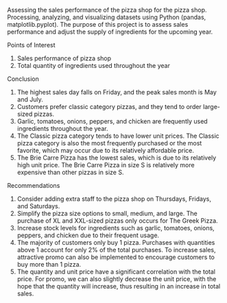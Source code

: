 Assessing the sales performance of the pizza shop for the pizza shop.
Processing, analyzing, and visualizing datasets using Python (pandas, matplotlib.pyplot). 
The purpose of this project is to assess sales performance and adjust the supply of ingredients for the upcoming year.

Points of Interest
1. Sales performance of pizza shop
2. Total quantity of ingredients used throughout the year

Conclusion

1. The highest sales day falls on Friday, and the peak sales month is May and July.
2. Customers prefer classic category pizzas, and they tend to order large-sized pizzas.
3. Garlic, tomatoes, onions, peppers, and chicken are frequently used ingredients throughout the year.
4. The Classic pizza category tends to have lower unit prices. The Classic pizza category is also the most frequently purchased or the most favorite, which may occur due to its relatively affordable price.
5. The Brie Carre Pizza has the lowest sales, which is due to its relatively high unit price. The Brie Carre Pizza in size S is relatively more expensive than other pizzas in size S.

Recommendations

1. Consider adding extra staff to the pizza shop on Thursdays, Fridays, and Saturdays.
2. Simplify the pizza size options to small, medium, and large. The purchase of XL and XXL-sized pizzas only occurs for The Greek Pizza.
3. Increase stock levels for ingredients such as garlic, tomatoes, onions, peppers, and chicken due to their frequent usage.
4. The majority of customers only buy 1 pizza. Purchases with quantities above 1 account for only 2% of the total purchases. To increase sales, attractive promo can also be implemented to encourage customers to buy more than 1 pizza.
5. The quantity and unit price have a significant correlation with the total price. For promo, we can also slightly decrease the unit price, with the hope that the quantity will increase, thus resulting in an increase in total sales.

